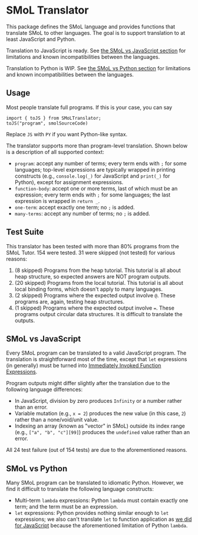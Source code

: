 # SMoL Translator

This package defines the SMoL language and provides functions that
translate SMoL to other languages. The goal is to support translation
to at least JavaScript and Python.

Translation to JavaScript is ready. See [the SMoL vs JavaScript
section](#smol-vs-javascript) for limitations and known
incompatibilities between the languages.

Translation to Python is WIP. See [the SMoL vs Python
section](#smol-vs-python) for limitations and known incompatibilities
between the languages.

## Usage

Most people translate full programs. If this is your case, you can say

```
import { toJS } from SMoLTranslator;
toJS("program", smolSourceCode)
```

Replace `JS` with `PY` if you want Python-like syntax.

The translator supports more than program-level translation. Shown
below is a description of all supported context:

- `program`: accept any number of terms; every term ends with `;` for
  some languages; top-level expressions are typically wrapped in
  printing constructs (e.g., `console.log(_)` for JavaScript and
  `print(_)` for Python), except for assignment expressions.
- `function-body`: accept one or more terms, last of which must be an
  expression; every term ends with `;` for some languages; the last
  expression is wrapped in `return _`.
- `one-term`: accept exactly one term; no `;` is added.
- `many-terms`: accept any number of terms; no `;` is added.

## Test Suite

This translator has been tested with more than 80% programs from the
SMoL Tutor. 154 were tested. 31 were skipped (not tested) for various reasons:

1. (8 skipped) Programs from the heap tutorial. This tutorial is all
   about heap structure, so expected answers are NOT program outputs.
2. (20 skipped) Programs from the local tutorial. This tutorial is all
   about local binding forms, which doesn't apply to many languages.
3. (2 skipped) Programs where the expected output involve `@`. These
   programs are, again, testing heap structures.
4. (1 skipped) Programs where the expected output involve `=`. These
   programs output circular data structures. It is difficult to
   translate the outputs.

## SMoL vs JavaScript

Every SMoL program can be translated to a valid JavaScript program.
The translation is straightforward most of the time, except that `let`
expressions (in generally) must be turned into [Immediately Invoked
Function
Expressions](https://developer.mozilla.org/en-US/docs/Glossary/IIFE).

Program outputs might differ slightly after the translation due to the
following language differences:

- In JavaScript, division by zero produces `Infinity` or a number
  rather than an error.
- Variable mutation (e.g., `x = 2`) produces the new value (in this
  case, `2`) rather than a none/void/unit value.
- Indexing an array (known as "vector" in SMoL) outside its index
  range (e.g., `["a", "b", "c"][99]`) produces the `undefined` value
  rather than an error.

All 24 test failure (out of 154 tests) are due to the aforementioned
reasons.

## SMoL vs Python

Many SMoL program can be translated to idiomatic Python. However, we
find it difficult to translate the following language constructs:

- Multi-term `lambda` expressions: Python `lambda` must contain
  exactly one term; and the term must be an expression.
- `let` expressions: Python provides nothing similar enough to `let`
  expressions; we also can't translate `let` to function application
  as [we did for JavaScript](#smol-vs-javascript) because the
  aforementioned limitation of Python `lambda`.
